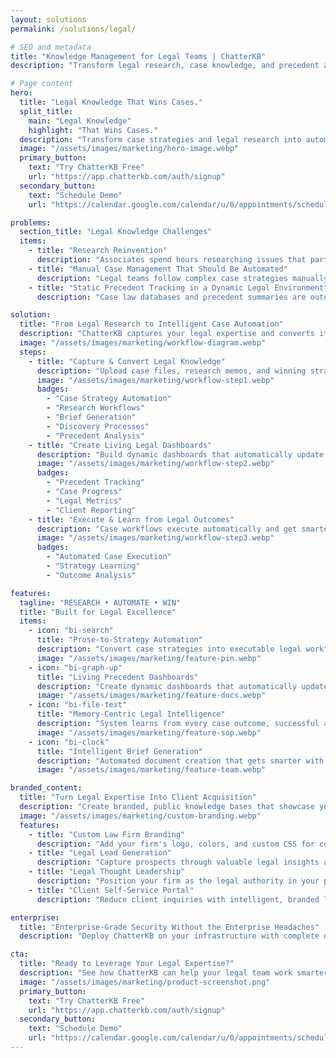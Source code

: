 ```yaml
---
layout: solutions
permalink: /solutions/legal/

# SEO and metadata
title: "Knowledge Management for Legal Teams | ChatterKB"
description: "Transform legal research, case knowledge, and precedent analysis into automated workflows, brief generation, and strategic legal insights."

# Page content
hero:
  title: "Legal Knowledge That Wins Cases."
  split_title:
    main: "Legal Knowledge"
    highlight: "That Wins Cases."
  description: "Transform case strategies and legal research into automated workflows and living precedent dashboards. Write case briefs in plain English, get intelligent systems that learn from every legal victory."
  image: "/assets/images/marketing/hero-image.webp"
  primary_button:
    text: "Try ChatterKB Free"
    url: "https://app.chatterkb.com/auth/signup"
  secondary_button:
    text: "Schedule Demo"
    url: "https://calendar.google.com/calendar/u/0/appointments/schedules/AcZssZ0oYQ10osj27ugUfwOrSoV893uJ-kWPhIKNBhII5bTlwc3j6HdkEunH29TciGeOttFjfxqEn92O"

problems:
  section_title: "Legal Knowledge Challenges"
  items:
    - title: "Research Reinvention"
      description: "Associates spend hours researching issues that partners have already solved. Previous case strategies, research findings, and legal arguments are buried in individual files and memories."
    - title: "Manual Case Management That Should Be Automated"
      description: "Legal teams follow complex case strategies manually because converting winning approaches into automated workflows requires technical expertise you don't have."
    - title: "Static Precedent Tracking in a Dynamic Legal Environment"
      description: "Case law databases and precedent summaries are outdated the moment new decisions are published. You need living legal intelligence that updates automatically."

solution:
  title: "From Legal Research to Intelligent Case Automation"
  description: "ChatterKB captures your legal expertise and converts it into automated case workflows and dynamic precedent dashboards. Describe case strategies in plain English—get intelligent systems that execute and learn from legal outcomes."
  image: "/assets/images/marketing/workflow-diagram.webp"
  steps:
    - title: "Capture & Convert Legal Knowledge"
      description: "Upload case files, research memos, and winning strategies. Describe new case approaches in plain English—ChatterKB converts them into executable legal workflows."
      image: "/assets/images/marketing/workflow-step1.webp"
      badges:
        - "Case Strategy Automation"
        - "Research Workflows"
        - "Brief Generation"
        - "Discovery Processes"
        - "Precedent Analysis"
    - title: "Create Living Legal Dashboards"
      description: "Build dynamic dashboards that automatically update with new case law, precedent changes, and case progress. Real-time legal intelligence without manual research."
      image: "/assets/images/marketing/workflow-step2.webp"
      badges:
        - "Precedent Tracking"
        - "Case Progress"
        - "Legal Metrics"
        - "Client Reporting"
    - title: "Execute & Learn from Legal Outcomes"
      description: "Case workflows execute automatically and get smarter with each legal victory. The system builds legal memory, improving strategy recommendations over time."
      image: "/assets/images/marketing/workflow-step3.webp"
      badges:
        - "Automated Case Execution"
        - "Strategy Learning"
        - "Outcome Analysis"

features:
  tagline: "RESEARCH • AUTOMATE • WIN"
  title: "Built for Legal Excellence"
  items:
    - icon: "bi-search"
      title: "Prose-to-Strategy Automation"
      description: "Convert case strategies into executable legal workflows by describing them in plain English. No technical complexity—just write winning approaches."
      image: "/assets/images/marketing/feature-pin.webp"
    - icon: "bi-graph-up"
      title: "Living Precedent Dashboards"
      description: "Create dynamic dashboards that automatically update with new case law, precedent changes, and legal developments. Always current legal intelligence."
      image: "/assets/images/marketing/feature-docs.webp"
    - icon: "bi-file-text"
      title: "Memory-Centric Legal Intelligence"
      description: "System learns from every case outcome, successful argument, and legal strategy. Legal knowledge compounds over time, improving case success rates."
      image: "/assets/images/marketing/feature-sop.webp"
    - icon: "bi-clock"
      title: "Intelligent Brief Generation"
      description: "Automated document creation that gets smarter with each use. Timeline execution tracks case progress without exposing technical complexity."
      image: "/assets/images/marketing/feature-team.webp"

branded_content:
  title: "Turn Legal Expertise Into Client Acquisition"
  description: "Create branded, public knowledge bases that showcase your legal expertise while generating qualified leads. Position your firm as the go-to authority in your practice areas."
  image: "/assets/images/marketing/custom-branding.webp"
  features:
    - title: "Custom Law Firm Branding"
      description: "Add your firm's logo, colors, and custom CSS for complete brand control"
    - title: "Legal Lead Generation"
      description: "Capture prospects through valuable legal insights and case expertise"
    - title: "Legal Thought Leadership"
      description: "Position your firm as the legal authority in your practice areas"
    - title: "Client Self-Service Portal"
      description: "Reduce client inquiries with intelligent, branded legal resources"

enterprise:
  title: "Enterprise-Grade Security Without the Enterprise Headaches"
  description: "Deploy ChatterKB on your infrastructure with complete data sovereignty, advanced RAG capabilities for legal document intelligence, and zero-trust security architecture designed for law firms and legal departments."

cta:
  title: "Ready to Leverage Your Legal Expertise?"
  description: "See how ChatterKB can help your legal team work smarter, research faster, and deliver better client outcomes with intelligent automation that learns from legal expertise."
  image: "/assets/images/marketing/product-screenshot.png"
  primary_button:
    text: "Try ChatterKB Free"
    url: "https://app.chatterkb.com/auth/signup"
  secondary_button:
    text: "Schedule Demo"
    url: "https://calendar.google.com/calendar/u/0/appointments/schedules/AcZssZ0oYQ10osj27ugUfwOrSoV893uJ-kWPhIKNBhII5bTlwc3j6HdkEunH29TciGeOttFjfxqEn92O"
--- 
```

